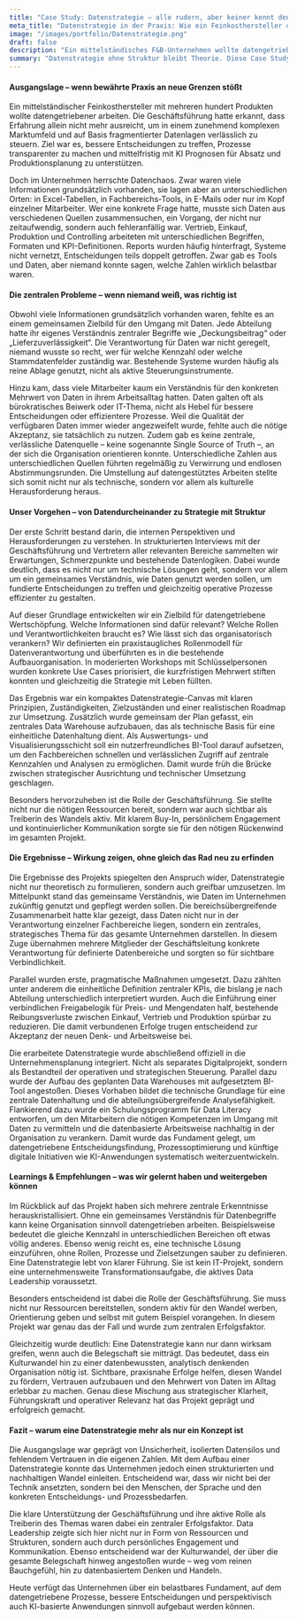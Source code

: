 ```yaml
---
title: "Case Study: Datenstrategie – alle rudern, aber keiner kennt den Kurs"
meta_title: "Datenstrategie in der Praxis: Wie ein Feinkosthersteller das Datendurcheinander strukturiert hat"
image: "/images/portfolio/Datenstrategie.png"
draft: false
description: "Ein mittelständisches F&B-Unternehmen wollte datengetriebener werden und scheiterte zunächst an der Realität. Diese Case Study zeigt, wie es mit klarer Führung, Struktur und Pragmatismus doch noch klappte."
summary: "Datenstrategie ohne Struktur bleibt Theorie. Diese Case Study zeigt, wie ein mittelständisches Unternehmen aus der F&B-Branche sich vom Datenchaos zur gelebten Datenstrategie entwickelt hat – Schritt für Schritt, ohne das Rad neu zu erfinden."
---
```

#### Ausgangslage – wenn bewährte Praxis an neue Grenzen stößt

Ein mittelständischer Feinkosthersteller mit mehreren hundert Produkten wollte datengetriebener arbeiten. Die Geschäftsführung hatte erkannt, dass Erfahrung allein nicht mehr ausreicht, um in einem zunehmend komplexen Marktumfeld und auf Basis fragmentierter Datenlagen verlässlich zu steuern. Ziel war es, bessere Entscheidungen zu treffen, Prozesse transparenter zu machen und mittelfristig mit KI Prognosen für Absatz und Produktionsplanung zu unterstützen.

Doch im Unternehmen herrschte Datenchaos. Zwar waren viele Informationen grundsätzlich vorhanden, sie lagen aber an unterschiedlichen Orten: in Excel-Tabellen, in Fachbereichs-Tools, in E-Mails oder nur im Kopf einzelner Mitarbeiter. Wer eine konkrete Frage hatte, musste sich Daten aus verschiedenen Quellen zusammensuchen, ein Vorgang, der nicht nur zeitaufwendig, sondern auch fehleranfällig war. Vertrieb, Einkauf, Produktion und Controlling arbeiteten mit unterschiedlichen Begriffen, Formaten und KPI-Definitionen. Reports wurden häufig hinterfragt, Systeme nicht vernetzt, Entscheidungen teils doppelt getroffen. Zwar gab es Tools und Daten, aber niemand konnte sagen, welche Zahlen wirklich belastbar waren.

#### Die zentralen Probleme – wenn niemand weiß, was richtig ist

Obwohl viele Informationen grundsätzlich vorhanden waren, fehlte es an einem gemeinsamen Zielbild für den Umgang mit Daten. Jede Abteilung hatte ihr eigenes Verständnis zentraler Begriffe wie „Deckungsbeitrag“ oder „Lieferzuverlässigkeit“. Die Verantwortung für Daten war nicht geregelt, niemand wusste so recht, wer für welche Kennzahl oder welche Stammdatenfelder zuständig war. Bestehende Systeme wurden häufig als reine Ablage genutzt, nicht als aktive Steuerungsinstrumente.

Hinzu kam, dass viele Mitarbeiter kaum ein Verständnis für den konkreten Mehrwert von Daten in ihrem Arbeitsalltag hatten. Daten galten oft als bürokratisches Beiwerk oder IT-Thema, nicht als Hebel für bessere Entscheidungen oder effizientere Prozesse. Weil die Qualität der verfügbaren Daten immer wieder angezweifelt wurde, fehlte auch die nötige Akzeptanz, sie tatsächlich zu nutzen. Zudem gab es keine zentrale, verlässliche Datenquelle – keine sogenannte Single Source of Truth –, an der sich die Organisation orientieren konnte. Unterschiedliche Zahlen aus unterschiedlichen Quellen führten regelmäßig zu Verwirrung und endlosen Abstimmungsrunden. Die Umstellung auf datengestütztes Arbeiten stellte sich somit nicht nur als technische, sondern vor allem als kulturelle Herausforderung heraus.

#### Unser Vorgehen – von Datendurcheinander zu Strategie mit Struktur

Der erste Schritt bestand darin, die internen Perspektiven und Herausforderungen zu verstehen. In strukturierten Interviews mit der Geschäftsführung und Vertretern aller relevanten Bereiche sammelten wir Erwartungen, Schmerzpunkte und bestehende Datenlogiken. Dabei wurde deutlich, dass es nicht nur um technische Lösungen geht, sondern vor allem um ein gemeinsames Verständnis, wie Daten genutzt werden sollen, um fundierte Entscheidungen zu treffen und gleichzeitig operative Prozesse effizienter zu gestalten.

Auf dieser Grundlage entwickelten wir ein Zielbild für datengetriebene Wertschöpfung. Welche Informationen sind dafür relevant? Welche Rollen und Verantwortlichkeiten braucht es? Wie lässt sich das organisatorisch verankern? Wir definierten ein praxistaugliches Rollenmodell für Datenverantwortung und überführten es in die bestehende Aufbauorganisation. In moderierten Workshops mit Schlüsselpersonen wurden konkrete Use Cases priorisiert, die kurzfristigen Mehrwert stiften konnten und gleichzeitig die Strategie mit Leben füllten.

Das Ergebnis war ein kompaktes Datenstrategie-Canvas mit klaren Prinzipien, Zuständigkeiten, Zielzuständen und einer realistischen Roadmap zur Umsetzung. Zusätzlich wurde gemeinsam der Plan gefasst, ein zentrales Data Warehouse aufzubauen, das als technische Basis für eine einheitliche Datenhaltung dient. Als Auswertungs- und Visualisierungsschicht soll ein nutzerfreundliches BI-Tool darauf aufsetzen, um den Fachbereichen schnellen und verlässlichen Zugriff auf zentrale Kennzahlen und Analysen zu ermöglichen. Damit wurde früh die Brücke zwischen strategischer Ausrichtung und technischer Umsetzung geschlagen.

Besonders hervorzuheben ist die Rolle der Geschäftsführung. Sie stellte nicht nur die nötigen Ressourcen bereit, sondern war auch sichtbar als Treiberin des Wandels aktiv. Mit klarem Buy-In, persönlichem Engagement und kontinuierlicher Kommunikation sorgte sie für den nötigen Rückenwind im gesamten Projekt.

#### Die Ergebnisse – Wirkung zeigen, ohne gleich das Rad neu zu erfinden

Die Ergebnisse des Projekts spiegelten den Anspruch wider, Datenstrategie nicht nur theoretisch zu formulieren, sondern auch greifbar umzusetzen. Im Mittelpunkt stand das gemeinsame Verständnis, wie Daten im Unternehmen zukünftig genutzt und gepflegt werden sollen. Die bereichsübergreifende Zusammenarbeit hatte klar gezeigt, dass Daten nicht nur in der Verantwortung einzelner Fachbereiche liegen, sondern ein zentrales, strategisches Thema für das gesamte Unternehmen darstellen. In diesem Zuge übernahmen mehrere Mitglieder der Geschäftsleitung konkrete Verantwortung für definierte Datenbereiche und sorgten so für sichtbare Verbindlichkeit.

Parallel wurden erste, pragmatische Maßnahmen umgesetzt. Dazu zählten unter anderem die einheitliche Definition zentraler KPIs, die bislang je nach Abteilung unterschiedlich interpretiert wurden. Auch die Einführung einer verbindlichen Freigabelogik für Preis- und Mengendaten half, bestehende Reibungsverluste zwischen Einkauf, Vertrieb und Produktion spürbar zu reduzieren. Die damit verbundenen Erfolge trugen entscheidend zur Akzeptanz der neuen Denk- und Arbeitsweise bei.

Die erarbeitete Datenstrategie wurde abschließend offiziell in die Unternehmensplanung integriert. Nicht als separates Digitalprojekt, sondern als Bestandteil der operativen und strategischen Steuerung. Parallel dazu wurde der Aufbau des geplanten Data Warehouses mit aufgesetztem BI-Tool angestoßen. Dieses Vorhaben bildet die technische Grundlage für eine zentrale Datenhaltung und die abteilungsübergreifende Analysefähigkeit. Flankierend dazu wurde ein Schulungsprogramm für Data Literacy entworfen, um den Mitarbeitern die nötigen Kompetenzen im Umgang mit Daten zu vermitteln und die datenbasierte Arbeitsweise nachhaltig in der Organisation zu verankern. Damit wurde das Fundament gelegt, um datengetriebene Entscheidungsfindung, Prozessoptimierung und künftige digitale Initiativen wie KI-Anwendungen systematisch weiterzuentwickeln.

#### Learnings & Empfehlungen – was wir gelernt haben und weitergeben können

Im Rückblick auf das Projekt haben sich mehrere zentrale Erkenntnisse herauskristallisiert. Ohne ein gemeinsames Verständnis für Datenbegriffe kann keine Organisation sinnvoll datengetrieben arbeiten. Beispielsweise bedeutet die gleiche Kennzahl in unterschiedlichen Bereichen oft etwas völlig anderes. Ebenso wenig reicht es, eine technische Lösung einzuführen, ohne Rollen, Prozesse und Zielsetzungen sauber zu definieren. Eine Datenstrategie lebt von klarer Führung. Sie ist kein IT-Projekt, sondern eine unternehmensweite Transformationsaufgabe, die aktives Data Leadership voraussetzt.

Besonders entscheidend ist dabei die Rolle der Geschäftsführung. Sie muss nicht nur Ressourcen bereitstellen, sondern aktiv für den Wandel werben, Orientierung geben und selbst mit gutem Beispiel vorangehen. In diesem Projekt war genau das der Fall und wurde zum zentralen Erfolgsfaktor.

Gleichzeitig wurde deutlich: Eine Datenstrategie kann nur dann wirksam greifen, wenn auch die Belegschaft sie mitträgt. Das bedeutet, dass ein Kulturwandel hin zu einer datenbewussten, analytisch denkenden Organisation nötig ist. Sichtbare, praxisnahe Erfolge helfen, diesen Wandel zu fördern, Vertrauen aufzubauen und den Mehrwert von Daten im Alltag erlebbar zu machen. Genau diese Mischung aus strategischer Klarheit, Führungskraft und operativer Relevanz hat das Projekt geprägt und erfolgreich gemacht.

#### Fazit – warum eine Datenstrategie mehr als nur ein Konzept ist

Die Ausgangslage war geprägt von Unsicherheit, isolierten Datensilos und fehlendem Vertrauen in die eigenen Zahlen. Mit dem Aufbau einer Datenstrategie konnte das Unternehmen jedoch einen strukturierten und nachhaltigen Wandel einleiten. Entscheidend war, dass wir nicht bei der Technik ansetzten, sondern bei den Menschen, der Sprache und den konkreten Entscheidungs- und Prozessbedarfen.

Die klare Unterstützung der Geschäftsführung und ihre aktive Rolle als Treiberin des Themas waren dabei ein zentraler Erfolgsfaktor. Data Leadership zeigte sich hier nicht nur in Form von Ressourcen und Strukturen, sondern auch durch persönliches Engagement und Kommunikation. Ebenso entscheidend war der Kulturwandel, der über die gesamte Belegschaft hinweg angestoßen wurde – weg vom reinen Bauchgefühl, hin zu datenbasiertem Denken und Handeln.

Heute verfügt das Unternehmen über ein belastbares Fundament, auf dem datengetriebene Prozesse, bessere Entscheidungen und perspektivisch auch KI-basierte Anwendungen sinnvoll aufgebaut werden können.